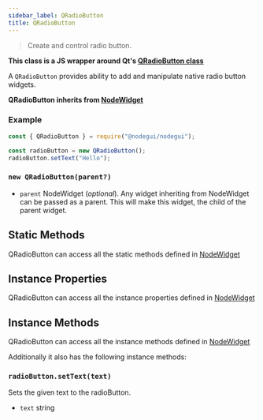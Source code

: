 ```yaml
---
sidebar_label: QRadioButton
title: QRadioButton
---
```


> Create and control radio button.

**This class is a JS wrapper around Qt's [QRadioButton class](https://doc.qt.io/qt-5/qradiobutton.html)**

A `QRadioButton` provides ability to add and manipulate native radio button widgets.

**QRadioButton inherits from [NodeWidget](api/NodeWidget.md)**

### Example

```javascript
const { QRadioButton } = require("@nodegui/nodegui");

const radioButton = new QRadioButton();
radioButton.setText("Hello");
```

### `new QRadioButton(parent?)`

- `parent` NodeWidget (_optional_). Any widget inheriting from NodeWidget can be passed as a parent. This will make this widget, the child of the parent widget.

## Static Methods

QRadioButton can access all the static methods defined in [NodeWidget](api/NodeWidget.md)

## Instance Properties

QRadioButton can access all the instance properties defined in [NodeWidget](api/NodeWidget.md)

## Instance Methods

QRadioButton can access all the instance methods defined in [NodeWidget](api/NodeWidget.md)

Additionally it also has the following instance methods:

### `radioButton.setText(text)`

Sets the given text to the radioButton.

- `text` string
